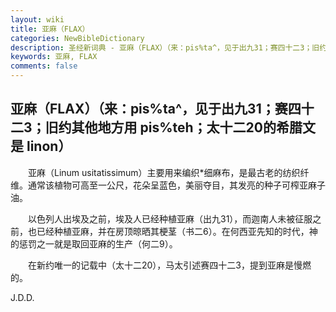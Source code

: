 ```yaml
---
layout: wiki
title: 亚麻（FLAX）
categories: NewBibleDictionary
description: 圣经新词典 - 亚麻（FLAX）（来：pis%ta^，见于出九31；赛四十二3；旧约其他地方用 pis%teh；太十二20的希腊文是 linon）
keywords: 亚麻, FLAX
comments: false
---
```


## 亚麻（FLAX）（来：pis%ta^，见于出九31；赛四十二3；旧约其他地方用 pis%teh；太十二20的希腊文是 linon）

　　亚麻（Linum usitatissimum）主要用来编织*细麻布，是最古老的纺织纤维。通常该植物可高至一公尺，花朵呈蓝色，美丽夺目，其发亮的种子可榨亚麻子油。

　　以色列人出埃及之前，埃及人已经种植亚麻（出九31），而迦南人未被征服之前，也已经种植亚麻，并在房顶晾晒其梗茎（书二6）。在何西亚先知的时代，神的惩罚之一就是取回亚麻的生产（何二9）。

　　在新约唯一的记载中（太十二20），马太引述赛四十二3，提到亚麻是慢燃的。

J.D.D.








